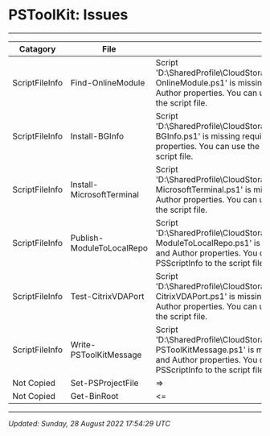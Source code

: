 ﻿# PSToolKit: Issues

---

| Catagory       | File                      | details                                                                                                                                                                                                                                                                                                                                                                                               |
| -------------- | ------------------------- | ----------------------------------------------------------------------------------------------------------------------------------------------------------------------------------------------------------------------------------------------------------------------------------------------------------------------------------------------------------------------------------------------------- |
| ScriptFileInfo | Find-OnlineModule         | Script 'D:\SharedProfile\CloudStorage\Dropbox\#Profile\Documents\PowerShell\ProdModules\PSToolKit\PSToolKit\Public\Find-OnlineModule.ps1' is missing required metadata properties. Verify that the script file has Version, Guid, Description and Author properties. You can use the Update-ScriptFileInfo or New-ScriptFileInfo cmdlet to add or update the PSScriptInfo to the script file.         |
| ScriptFileInfo | Install-BGInfo            | Script 'D:\SharedProfile\CloudStorage\Dropbox\#Profile\Documents\PowerShell\ProdModules\PSToolKit\PSToolKit\Public\Install-BGInfo.ps1' is missing required metadata properties. Verify that the script file has Version, Guid, Description and Author properties. You can use the Update-ScriptFileInfo or New-ScriptFileInfo cmdlet to add or update the PSScriptInfo to the script file.            |
| ScriptFileInfo | Install-MicrosoftTerminal | Script 'D:\SharedProfile\CloudStorage\Dropbox\#Profile\Documents\PowerShell\ProdModules\PSToolKit\PSToolKit\Public\Install-MicrosoftTerminal.ps1' is missing required metadata properties. Verify that the script file has Version, Guid, Description and Author properties. You can use the Update-ScriptFileInfo or New-ScriptFileInfo cmdlet to add or update the PSScriptInfo to the script file. |
| ScriptFileInfo | Publish-ModuleToLocalRepo | Script 'D:\SharedProfile\CloudStorage\Dropbox\#Profile\Documents\PowerShell\ProdModules\PSToolKit\PSToolKit\Public\Publish-ModuleToLocalRepo.ps1' is missing required metadata properties. Verify that the script file has Version, Guid, Description and Author properties. You can use the Update-ScriptFileInfo or New-ScriptFileInfo cmdlet to add or update the PSScriptInfo to the script file. |
| ScriptFileInfo | Test-CitrixVDAPort        | Script 'D:\SharedProfile\CloudStorage\Dropbox\#Profile\Documents\PowerShell\ProdModules\PSToolKit\PSToolKit\Public\Test-CitrixVDAPort.ps1' is missing required metadata properties. Verify that the script file has Version, Guid, Description and Author properties. You can use the Update-ScriptFileInfo or New-ScriptFileInfo cmdlet to add or update the PSScriptInfo to the script file.        |
| ScriptFileInfo | Write-PSToolKitMessage    | Script 'D:\SharedProfile\CloudStorage\Dropbox\#Profile\Documents\PowerShell\ProdModules\PSToolKit\PSToolKit\Public\Write-PSToolKitMessage.ps1' is missing required metadata properties. Verify that the script file has Version, Guid, Description and Author properties. You can use the Update-ScriptFileInfo or New-ScriptFileInfo cmdlet to add or update the PSScriptInfo to the script file.    |
| Not Copied     | Set-PSProjectFile         | =>                                                                                                                                                                                                                                                                                                                                                                                                    |
| Not Copied     | Get-BinRoot               | <=                                                                                                                                                                                                                                                                                                                                                                                                    |

---

*Updated: Sunday, 28 August 2022 17:54:29 UTC*
